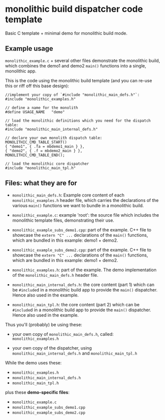 # monolithic build dispatcher code template

Basic C template + minimal demo for monolithic build mode.



## Example usage

`monolithic_example.c` + several other files demonstrate the monolithic build, which combines the demo1 and demo2 `main()` functions into a single, monolithic app.

This is the code using the monolithic build template (and you can re-use this or riff off this base design):

```
//implement your copy of `#include "monolithic_main_defs.h"`:
#include "monolithic_examples.h"

// define a name for the monolith
#define USAGE_NAME   "demo"

// load the monolithic definitions which you need for the dispatch table:
#include "monolithic_main_internal_defs.h"

// declare your own monolith dispatch table:
MONOLITHIC_CMD_TABLE_START()
{ "demo1", { .fa = mbdemo1_main } },
{ "demo2", { .f = mbdemo2_main } },
MONOLITHIC_CMD_TABLE_END();

// load the monolithic core dispatcher
#include "monolithic_main_tpl.h"
```



## Files: what they are for

- `monolithic_main_defs.h`: Example core content of each `monolithic_examples.h` header file, which carries the declarations of the various `main()` functions we want to bundle in a monolithic build.

- `monolithic_example.c`: example 'root': the source file which includes the monolithic template files, demonstrating their use.

- `monolithic_example_subs_demo1.cpp`: part of the example. C++ file to showcase the `extern "C" ...` declarations of the `main()` functions, which are bundled in this example: demo1 + demo2.
- `monolithic_example_subs_demo2.cpp`: part of the example. C++ file to showcase the `extern "C" ...` declarations of the `main()` functions, which are bundled in this example: demo1 + demo2.

- `monolithic_examples.h`: part of the example. The demo implementation of the `monolithic_main_defs.h` header file.

- `monolithic_main_internal_defs.h`: the core content (part 1) which can be `#include`d in a monolithic build app to provide the `main()` dispatcher. Hence also used in the example.

- `monolithic_main_tpl.h`: the core content (part 2) which can be `#include`d in a monolithic build app to provide the `main()` dispatcher. Hence also used in the example. 


Thus you'll (probably) be using these:

- your own copy of `monolithic_main_defs.h`, called: `monolithic_examples.h`

- your own copy of the dispatcher, using `monolithic_main_internal_defs.h` and `monolithic_main_tpl.h`


While the demo uses these:

- `monolithic_examples.h`
- `monolithic_main_internal_defs.h`
- `monolithic_main_tpl.h`

plus these **demo-specific files**:

- `monolithic_example.c`
- `monolithic_example_subs_demo1.cpp`
- `monolithic_example_subs_demo2.cpp`

